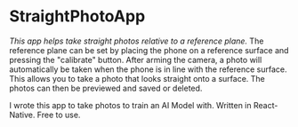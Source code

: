 # StraightPhotoApp
*This app helps take straight photos relative to a reference plane.*
The reference plane can be set by placing the phone on a reference surface and pressing the "calibrate" button. 
After arming the camera, a photo will automatically be taken when the phone is in line with the reference surface. 
This allows you to take a photo that looks straight onto a surface.
The photos can then be previewed and saved or deleted.

I wrote this app to take photos to train an AI Model with. 
Written in React-Native. Free to use.
